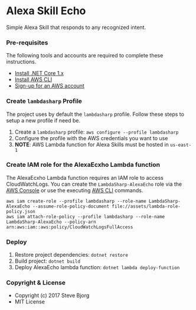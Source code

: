 # Alexa Skill Echo
Simple Alexa Skill that responds to any recognized intent.

### Pre-requisites
The following tools and accounts are required to complete these instructions.

* [Install .NET Core 1.x](https://www.microsoft.com/net/core)
* [Install AWS CLI](https://aws.amazon.com/cli/)
* [Sign-up for an AWS account](https://aws.amazon.com/)

### Create `lambdasharp` Profile
The project uses by default the `lambdasharp` profile. Follow these steps to setup a new profile if need be.

1. Create a `lambdasharp` profile: `aws configure --profile lambdasharp`
2. Configure the profile with the AWS credentials you want to use
3. **NOTE**: AWS Lambda function for Alexa Skills must be hosted in `us-east-1`

### Create IAM role for the AlexaEcxho Lambda function
The AlexaEcxho Lambda function requires an IAM role to access CloudWatchLogs. You can create the `LambdaSharp-AlexaEcho` role via the [AWS Console](https://console.aws.amazon.com/iam/home) or use the executing [AWS CLI](https://aws.amazon.com/cli/) commands.

```shell
aws iam create-role --profile lambdasharp --role-name LambdaSharp-AlexaEcho --assume-role-policy-document file://assets/lambda-role-policy.json
aws iam attach-role-policy --profile lambdasharp --role-name LambdaSharp-AlexaEcho --policy-arn arn:aws:iam::aws:policy/CloudWatchLogsFullAccess
```

### Deploy
1. Restore project dependencies: `dotnet restore`
2. Build project: `dotnet build`
4. Deploy AlexaEcho lambda function: `dotnet lambda deploy-function`

### Copyright & License
* Copyright (c) 2017 Steve Bjorg
* MIT License


